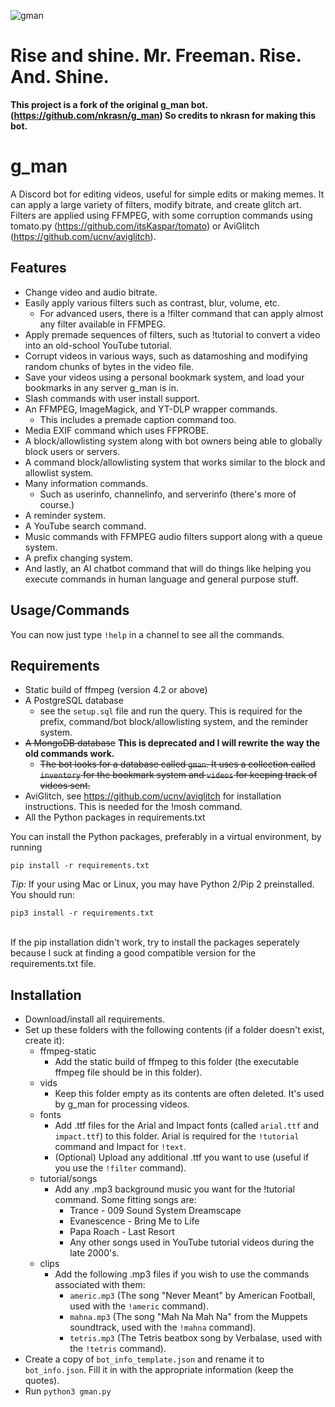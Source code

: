 ![gman](https://github.com/user-attachments/assets/f0f40d23-6de0-4ab3-b185-be5c4d32c812)
# Rise and shine. Mr. Freeman. Rise. And. Shine.
**This project is a fork of the original g_man bot. (https://github.com/nkrasn/g_man) So credits to nkrasn for making this bot.**

# g_man
A Discord bot for editing videos, useful for simple edits or making memes. It can apply a large variety of filters, modify bitrate, and create glitch art. <br>
Filters are applied using FFMPEG, with some corruption commands using tomato.py (https://github.com/itsKaspar/tomato) or AviGlitch (https://github.com/ucnv/aviglitch).

## Features
* Change video and audio bitrate.
* Easily apply various filters such as contrast, blur, volume, etc.
  * For advanced users, there is a !filter command that can apply almost any filter available in FFMPEG.
* Apply premade sequences of filters, such as !tutorial to convert a video into an old-school YouTube tutorial.
* Corrupt videos in various ways, such as datamoshing and modifying random chunks of bytes in the video file.
* Save your videos using a personal bookmark system, and load your bookmarks in any server g_man is in.
* Slash commands with user install support.
* An FFMPEG, ImageMagick, and YT-DLP wrapper commands.
  * This includes a premade caption command too.
* Media EXIF command which uses FFPROBE.
* A block/allowlisting system along with bot owners being able to globally block users or servers.
* A command block/allowlisting system that works similar to the block and allowlist system.
* Many information commands.
  * Such as userinfo, channelinfo, and serverinfo (there's more of course.)
* A reminder system.
* A YouTube search command.
* Music commands with FFMPEG audio filters support along with a queue system.
* A prefix changing system.
* And lastly, an AI chatbot command that will do things like helping you execute commands in human language and general purpose stuff.

## Usage/Commands
You can now just type `!help` in a channel to see all the commands.

## Requirements
* Static build of ffmpeg (version 4.2 or above)
* A PostgreSQL database
  * see the `setup.sql` file and run the query. This is required for the prefix, command/bot block/allowlisting system, and the reminder system.
* ~~A MongoDB database~~ **This is deprecated and I will rewrite the way the old commands work.**
  * ~~The bot looks for a database called `gman`. It uses a collection called `inventory` for the bookmark system and `videos` for keeping track of videos sent.~~
* AviGlitch, see https://github.com/ucnv/aviglitch for installation instructions. This is needed for the !mosh command.
* All the Python packages in requirements.txt

You can install the Python packages, preferably in a virtual environment, by running
```
pip install -r requirements.txt
```

*Tip:* If your using Mac or Linux, you may have Python 2/Pip 2 preinstalled. You should run:
```
pip3 install -r requirements.txt
```
<br> If the pip installation didn't work, try to install the packages seperately because I suck at finding a good compatible version for the requirements.txt file.
## Installation
* Download/install all requirements.
* Set up these folders with the following contents (if a folder doesn't exist, create it):
  * ffmpeg-static
    * Add the static build of ffmpeg to this folder (the executable ffmpeg file should be in this folder).
  * vids
    * Keep this folder empty as its contents are often deleted. It's used by g_man for processing videos.
  * fonts
    * Add .ttf files for the Arial and Impact fonts (called `arial.ttf` and `impact.ttf`) to this folder. Arial is required for the `!tutorial` command and Impact for `!text`.
    * (Optional) Upload any additional .ttf you want to use (useful if you use the `!filter` command).
  * tutorial/songs
    * Add any .mp3 background music you want for the !tutorial command. Some fitting songs are:
      * Trance - 009 Sound System Dreamscape
      * Evanescence - Bring Me to Life
      * Papa Roach - Last Resort
      * Any other songs used in YouTube tutorial videos during the late 2000's.
  * clips
    * Add the following .mp3 files if you wish to use the commands associated with them:
      * `americ.mp3` (The song "Never Meant" by American Football, used with the `!americ` command).
      * `mahna.mp3` (The song "Mah Na Mah Na" from the Muppets soundtrack, used with the `!mahna` command).
      * `tetris.mp3` (The Tetris beatbox song by Verbalase, used with the `!tetris` command).
* Create a copy of `bot_info_template.json` and rename it to `bot_info.json`. Fill it in with the appropriate information (keep the quotes).
* Run `python3 gman.py`
